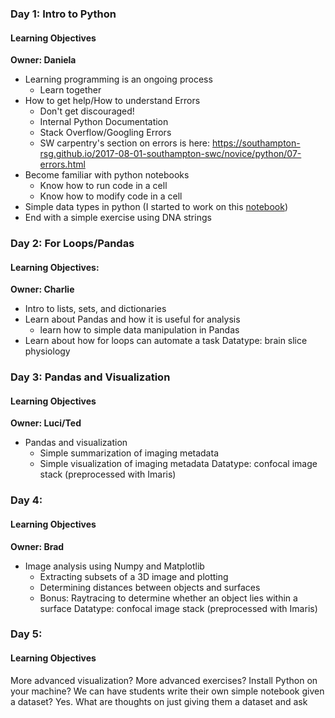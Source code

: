 ### Day 1: Intro to Python
#### Learning Objectives
**Owner: Daniela**
  +   Learning programming is an ongoing process
      +   Learn together
  +   How to get help/How to understand Errors
      +   Don't get discouraged!
      +   Internal Python Documentation
      +   Stack Overflow/Googling Errors
      +   SW carpentry's section on errors is here: https://southampton-rsg.github.io/2017-08-01-southampton-swc/novice/python/07-errors.html
  +   Become familiar with python notebooks
      +   Know how to run code in a cell
      +   Know how to modify code in a cell
  +   Simple data types in python (I started to work on this [notebook](https://github.com/dasaderi/python_neurobootcamp/blob/master/python-neurobootcamp-crush-intro.ipynb))
  +   End with a simple exercise using DNA strings

### Day 2: For Loops/Pandas
#### Learning Objectives:
**Owner: Charlie**
  +   Intro to lists, sets, and dictionaries
  +   Learn about Pandas and how it is useful for analysis
      +  learn how to simple data manipulation in Pandas
  +   Learn about how for loops can automate a task
Datatype: brain slice physiology

### Day 3: Pandas and Visualization
#### Learning Objectives
**Owner: Luci/Ted**
  +   Pandas and visualization
      +   Simple summarization of imaging metadata
      +   Simple visualization of imaging metadata
Datatype: confocal image stack (preprocessed with Imaris)

### Day 4:
#### Learning Objectives
**Owner: Brad**
  +   Image analysis using Numpy and Matplotlib
	  + Extracting subsets of a 3D image and plotting
      + Determining distances between objects and surfaces
      + Bonus: Raytracing to determine whether an object lies within a surface
Datatype: confocal image stack (preprocessed with Imaris)

### Day 5:
#### Learning Objectives
More advanced visualization? 
More advanced exercises? 
Install Python on your machine?
We can have students write their own simple notebook given a dataset? 
Yes. What are thoughts on just giving them a dataset and ask
